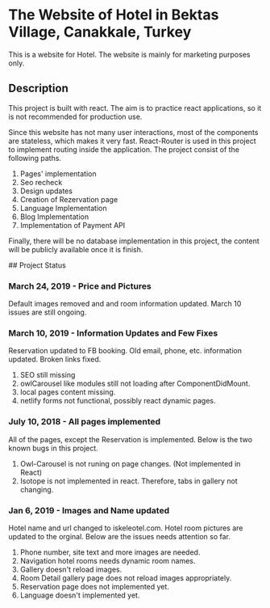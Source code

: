 # The Website of Hotel in Bektas Village, Canakkale, Turkey

This is a website for Hotel. The website is mainly for marketing purposes only.

## Description

This project is built with react. The aim is to practice react applications, so it is not recommended for production use.

Since this website has not many user interactions, most of the components are stateless, which makes it very fast. React-Router is used in this project to implement routing inside the application. The project consist of the following paths.

1. Pages' implementation
2. Seo recheck
3. Design updates
4. Creation of Rezervation page
5. Language Implementation
6. Blog Implementation
7. Implementation of Payment API

Finally, there will be no database implementation in this project, the content will be publicly available once it is finish.

## Project Status

### March 24, 2019 - Price and Pictures

Default images removed and and room information updated. March 10 issues are still ongoing. 

### March 10, 2019 - Information Updates and Few Fixes

Reservation updated to FB booking. Old email, phone, etc. information updated. Broken links fixed.

1. SEO still missing
2. owlCarousel like modules still not loading after ComponentDidMount.
3. local pages content missing.
4. netlify forms not functional, possibly react dynamic pages.

### July 10, 2018 - All pages implemented

All of the pages, except the Reservation is implemented. Below is the two known bugs in this project.

1. Owl-Carousel is not runing on page changes. (Not implemented in React)
2. Isotope is not implemented in react. Therefore, tabs in gallery not changing.

### Jan 6, 2019 - Images and Name updated

Hotel name and url changed to iskeleotel.com. Hotel room pictures are updated to the orginal. Below are the issues needs attention so far.

1. Phone number, site text and more images are needed.
2. Navigation hotel rooms needs dynamic room names.
3. Gallery doesn't reload images.
4. Room Detail gallery page does not reload images appropriately.
5. Reservation page does not implemented yet.
6. Language doesn't implemented yet.
